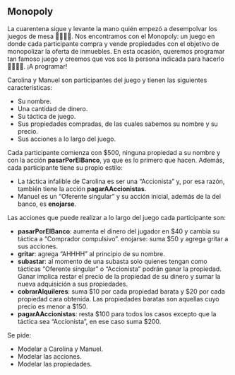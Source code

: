 ## Monopoly

La cuarentena sigue y levante la mano quién empezó a desempolvar los juegos de mesa 🙋‍♀️🙋‍♂️. Nos encontramos con el Monopoly: un juego en donde cada participante compra y vende propiedades con el objetivo de monopolizar la oferta de inmuebles. En esta ocasión, queremos programar tan famoso juego y creemos que vos sos la persona indicada para hacerlo 👩‍💻👨‍💻. ¡A programar!

Carolina y Manuel son participantes del juego y tienen las siguientes características:

* Su nombre.
* Una cantidad de dinero.
* Su táctica de juego.
* Sus propiedades compradas, de las cuales sabemos su nombre y su precio.
* Sus acciones a lo largo del juego.

Cada participante comienza con $500, ninguna propiedad a su nombre y con la acción **pasarPorElBanco**, ya que es lo primero que hacen. Además, cada participante tiene su propio estilo: 
* La táctica infalible de Carolina es ser una “Accionista” y, por esa razón, también tiene la acción **pagarAAccionistas**. 
* Manuel es un “Oferente singular” y su acción inicial, además de la del banco, es **enojarse**.

Las acciones que puede realizar a lo largo del juego cada participante son:

* **pasarPorElBanco**: aumenta el dinero del jugador en $40 y cambia su táctica a “Comprador compulsivo”.
enojarse: suma $50 y agrega gritar a sus acciones.
* **gritar**: agrega “AHHHH” al principio de su nombre.
* **subastar**: al momento de una subasta solo quienes tengan como tácticas “Oferente singular” o “Accionista” podrán ganar la propiedad. Ganar implica restar el precio de la propiedad de su dinero y sumar la nueva adquisición a sus propiedades. 
* **cobrarAlquileres**: suma $10 por cada propiedad barata y $20 por cada propiedad cara obtenida. Las propiedades baratas son aquellas cuyo precio es menor a $150.
* **pagarAAccionistas**: resta $100 para todos los casos excepto que la táctica sea “Accionista”, en ese caso suma $200.

Se pide:
* Modelar a Carolina y Manuel.
* Modelar las acciones.
* Modelar las propiedades.
